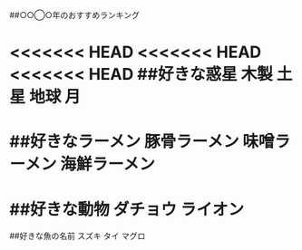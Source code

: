 ##○○◯○年のおすすめランキング

<<<<<<< HEAD
<<<<<<< HEAD
<<<<<<< HEAD
##好きな惑星
木製
土星
地球
月
=======
##好きなラーメン
豚骨ラーメン
味噌ラーメン
海鮮ラーメン
=======
##好きな動物
ダチョウ
ライオン
=======
##好きな魚の名前
スズキ
タイ
マグロ

